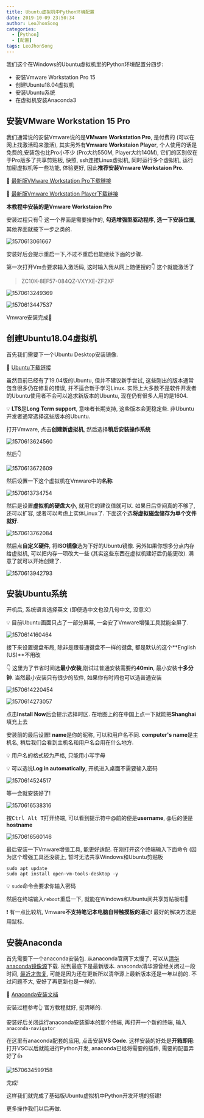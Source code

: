 ```yaml
---
title: Ubuntu虚拟机中Python环境配置
date: 2019-10-09 23:50:34
author: LeoJhonSong
categories:
  - [Python]
  - [配置]
tags: LeoJhonSong
---
```


我们这个在Windows的Ubuntu虚拟机里的Python环境配置分四步:

- 安装Vmware Workstation Pro 15
- 创建Ubuntu18.04虚拟机
- 安装Ubuntu系统
- 在虚拟机安装Anaconda3

<!-- More -->

## 安装VMware Workstation 15 Pro

我们通常说的安装Vmware说的是**VMware Workstation Pro**, 是付费的 (可以在网上找激活码来激活), 其实另外有**Vmware Workstaion Player**, 个人使用的话是免费的,安装包也比Pro小不少 (Pro大约550M, Player大约140M), 它们的区别仅在于Pro版多了共享剪贴板, 快照, ssh连接Linux虚拟机, 同时运行多个虚拟机, 运行加密虚拟机等一些功能, 体验更好, 因此**推荐安装Vmware Workstaion Pro**.

:link: [最新版VMware Workstation Pro下载链接](https://my.vmware.com/cn/web/vmware/details?downloadGroup=WKST-1550-WIN&productId=799&rPId=37111)

:link: [最新版Vmware Workstation Player下载链接](https://www.vmware.com/cn/products/workstation-player/workstation-player-evaluation.html)

**本教程中安装的是Vmware Workstaion Pro**

安装过程只有:point_down: 这一个界面是需要操作的, **勾选增强型驱动程序**, **选一下安装位置**, 其他界面就按下一步之类的.

![1570613061667](Ubuntu虚拟机中Python环境配置/1570613061667.png)

安装好后会提示重启一下,不过不重启也能继续下面的步骤.

第一次打开Vm会要求输入激活码, 这时输入我从网上随便搜的:point_down: 这个就能激活了

> ZC10K-8EF57-084QZ-VXYXE-ZF2XF



![1570613249369](Ubuntu虚拟机中Python环境配置/1570613249369.png)

![1570613447537](Ubuntu虚拟机中Python环境配置/1570613447537.png)

Vmware安装完成:tada:

## 创建Ubuntu18.04虚拟机

首先我们需要下一个Ubuntu Desktop安装镜像.

:link: [Ubuntu下载链接](https://cn.ubuntu.com/download)

虽然目前已经有了19.04版的Ubuntu, 但并不建议新手尝试, 这些刚出的版本通常包含很多仍在修复的错误, 并不适合新手学习Linux. 实际上大多数不是软件开发者的Ubuntu使用者不会可以追求新版本的Ubuntu, 现在仍有很多人用的是1604.

:bulb: **LTS**是**Long Term support**, 意味者长期支持, 这些版本会更稳定些. 非Ubuntu开发者通常选择这些版本的Ubuntu.

打开Vmware, 点击**创建新虚拟机**, 然后选择**稍后安装操作系统**

![1570613624560](Ubuntu虚拟机中Python环境配置/1570613624560.png)

然后:point_down:

![1570613672609](Ubuntu虚拟机中Python环境配置/1570613672609.png)

然后设置一下这个虚拟机在Vmware中的**名称**

![1570613734754](Ubuntu虚拟机中Python环境配置/1570613734754.png)

然后是设置**虚拟机的硬盘大小**, 就用它的建议值就可以. 如果日后空间真的不够了, 还可以扩容, 或者可以考虑上实体Linux了. 下面这个选**将虚拟磁盘储存为单个文件就好**.

![1570613762084](Ubuntu虚拟机中Python环境配置/1570613762084.png)

然后点**自定义硬件**, 将**ISO镜像**选为下好的Ubuntu镜像. 另外如果你想多分点内存给虚拟机, 可以把内存一项改大一些 (其实这些东西在虚拟机建好后仍能更改). 满意了就可以开始创建了.

![1570613942793](Ubuntu虚拟机中Python环境配置/1570613942793.png)

## 安装Ubuntu系统

开机后, 系统语言选择英文 (即便选中文也没几句中文, 没意义)

:bulb: 目前Ubuntu画面只占了一部分屏幕, 一会安了Vmware增强工具就能全屏了.

![1570614160464](Ubuntu虚拟机中Python环境配置/1570614160464.png)

接下来设置键盘布局, 除非是跟普通键盘不一样的键盘, 都是默认的这个**English (US)**不用改

:point_down: 这里为了节省时间选**最小安装**,刚试过普通安装需要约**40min**, 最小安装**十多分钟**. 当然最小安装只有很少的软件, 如果你有时间也可以选普通安装

![1570614220454](Ubuntu虚拟机中Python环境配置/1570614220454.png)

![1570614273057](Ubuntu虚拟机中Python环境配置/1570614273057.png)

点击**Install Now**后会提示选择时区. 在地图上的在中国上点一下就能把**Shanghai**填充上去

安装前的最后设置! **name**是你的昵称, 可以和用户名不同. **computer's name**是主机名, 稍后我们会看到主机名和用户名会用在什么地方.

:bulb: 用户名的格式较为严格, 只能用小写字母

:bulb: 可以选说**Log in automatically**, 开机进入桌面不需要输入密码

![1570614524517](Ubuntu虚拟机中Python环境配置/1570614524517.png)

等一会就安装好了!

![1570616538316](Ubuntu虚拟机中Python环境配置/1570616538316.png)

按<kbd>Ctrl Alt T</kbd>打开终端, 可以看到提示符中@前的便是**username**, @后的便是**hostname**

![1570616560146](Ubuntu虚拟机中Python环境配置/1570616560146.png)

最后安装一下Vmware增强工具, 能更好适配. 在刚打开这个终端输入下面命令 (因为这个增强工具还没装上, 暂时无法共享Windows和Ubuntu剪贴板

```shell
sudo apt update
sudo apt install open-vm-tools-desktop -y
```

:bulb: `sudo`命令会要求你输入密码

然后在终端输入`reboot`重启一下, 就能在Windows和Ubuntu间共享剪贴板啦:tada:

:exclamation: 有一点比较坑, Vmware**不支持笔记本电脑自带触摸板的滚**动! 最好的解决方法是用鼠标.

## 安装Anaconda

首先需要下一个anaconda安装包. 从anaconda官网下太慢了, 可以从[清华anaconda镜像源](https://mirrors.tuna.tsinghua.edu.cn/anaconda/archive/)下载. 拉到最底下是最新版本. anaconda清华源曾经关闭过一段时间, [最近才恢复](https://zhuanlan.zhihu.com/p/62899936), 可能是因为还在更新所以清华源上最新版本还是一年以前的. 不过问题不大, 安好了再更新也是一样的.

:bookmark_tabs: [Anaconda安装文档](https://docs.anaconda.com/anaconda/install/linux/)

安装过程参考:point_up_2: 官方教程就好, 挺清晰的.

安装好后关闭运行anaconda安装脚本的那个终端, 再打开一个新的终端, 输入`anaconda-navigator`

在这里有anaconda配套的应用, 点击安装**VS Code**. 这样安装的好处是**开箱即用**: 打开VSC以后就能进行Python开发, anaconda已经将需要的插件, 需要的配置弄好了:thumbsup:

![1570634599158](Ubuntu虚拟机中Python环境配置/1570634599158.png)

完成! 

这样我们就完成了基础版Ubuntu虚拟机中Python开发环境的搭建!

更多操作我们以后再做.